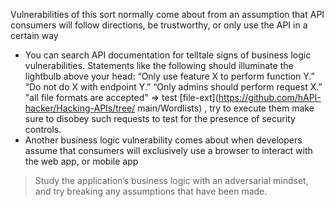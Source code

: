 Vulnerabilities of this sort normally come about from an assumption that API consumers will follow directions, be trustworthy, or only use the API in a certain way
- You can search API documentation for telltale signs of business logic vulnerabilities. Statements like the following should illuminate the lightbulb above your head: 
  “Only use feature X to perform function Y.” 
  “Do not do X with endpoint Y.” 
  “Only admins should perform request X.” 
  "all file formats are accepted" => test [file-ext](https://github.com/hAPI-hacker/Hacking-APIs/tree/ main/Wordlists) , try to execute them
  make sure to disobey such requests to test for the presence of security controls.
- Another business logic vulnerability comes about when developers assume that consumers will exclusively use a browser to interact with the web app, or mobile app
> Study the application’s business logic with an adversarial mindset, and try breaking any assumptions that have been made.
